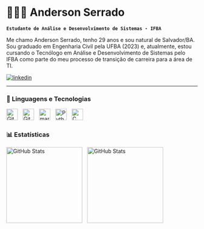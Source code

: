 # 👨🏼‍💻 Anderson Serrado

**`Estudante de Análise e Desenvolvimento de Sistemas - IFBA`**

Me chamo Anderson Serrado, tenho 29 anos e sou natural de Salvador/BA. Sou graduado em Engenharia Civil pela UFBA (2023) e, atualmente, estou cursando o Tecnólogo em Análise e Desenvolvimento de Sistemas pelo IFBA como parte do meu processo de transição de carreira para a área de TI.

<p align="left">
    <a href="https://www.linkedin.com/in/anderson-serrado/">
        <img 
            alt="linkedin" 
            title="linkedin profile" 
            src="https://img.shields.io/badge/LinkedIn-0077B5?style=for-the-badge&logo=linkedin&logoColor=white"
        />
    </a>

---

### 🤖 Linguagens e Tecnologias

<img 
    align="left" 
    alt="Git" 
    title="Git"
    width="30px" 
    style="padding-right: 10px;" 
    src="https://cdn.jsdelivr.net/gh/devicons/devicon@latest/icons/git/git-original.svg" 
/>

<img 
    align="left" 
    alt="GitHub"
    title="GitHub"
    width="30px" 
    style="padding-right: 10px;" 
    src="https://cdn.jsdelivr.net/gh/devicons/devicon@latest/icons/github/github-original.svg"
/>

<img 
    align="left" 
    alt="markdown"
    title="markdown"
    width="30px" 
    style="padding-right: 10px;" 
    src="https://cdn.jsdelivr.net/gh/devicons/devicon@latest/icons/markdown/markdown-original.svg" 
/>

<img 
    align="left" 
    alt="Python" 
    title="Python"
    width="30px" 
    style="padding-right: 10px;" 
    src="https://cdn.jsdelivr.net/gh/devicons/devicon@latest/icons/python/python-original.svg" 
/>

<img 
    align="left" 
    alt="C"
    title="C"
    width="30px" 
    style="padding-right: 10px;" 
    src="https://cdn.jsdelivr.net/gh/devicons/devicon@latest/icons/c/c-original.svg" 
/>

<br/>
<br/>

### 📊 Estatísticas

<p>
  <img 
    align="left" 
    alt="GitHub Stats" 
    height="200" 
    style="padding-right: 10px;" 
    src="https://github-readme-stats.vercel.app/api?username=afkserrado&show_icons=true&theme=dark&include_all_commits=true&locale=pt-br" 
  />

<img 
      align="left" 
      alt="GitHub Stats" 
      height="200" 
      src="https://github-readme-stats.vercel.app/api/top-langs/?username=afkserrado&theme=dark&layout=compact&custom_title=Tecnologias&langs_count=9" 
  />
</p>
